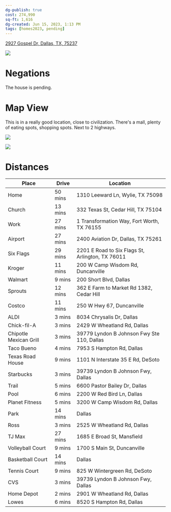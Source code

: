 ```yaml
---
dg-publish: true
cost: 274,990
sq-ft: 1,616
dg-created: Jun 15, 2023, 1:13 PM
tags: [homes2023, pending]
---
```


[2927 Gospel Dr, Dallas, TX, 75237](https://www.realtor.com/realestateandhomes-detail/2927-Gospel-Dr_Dallas_TX_75237_M77512-76148?cid=eml_saf_property_photo)

![](https://ap.rdcpix.com/472a1633fc902e6063dad76d5cebd714l-m3130246877od-w480_h360_x2.webp?w=640&q=75)

# Negations

The house is pending.

# Map View

This is in a really good location, close to civilization. There's a mall, plenty of eating spots, shopping spots. Next to 2 highways.

![](https://i.imgur.com/d95Qhkw.png)

![](https://i.imgur.com/A6o6xdK.png)

# Distances

| Place                  | Drive   | Location                                         |
|------------------------|---------|--------------------------------------------------|
| Home                   | 50 mins | 1310 Leeward Ln, Wylie, TX 75098                 |
| Church                 | 13 mins | 332 Texas St, Cedar Hill, TX 75104               |
| Work                   | 27 mins | 1 Transformation Way, Fort Worth, TX 76155       |
| Airport                | 27 mins | 2400 Aviation Dr, Dallas, TX 75261               |
| Six Flags              | 29 mins | 2201 E Road to Six Flags St, Arlington, TX 76011 |
| Kroger                 | 11 mins | 200 W Camp Wisdom Rd, Duncanville                |
| Walmart                | 9 mins  | 200 Short Blvd, Dallas                           |
| Sprouts                | 12 mins | 362 E Farm to Market Rd 1382, Cedar Hill         |
| Costco                 | 11 mins | 250 W Hwy 67, Duncanville                        |
| ALDI                   | 3 mins  | 8034 Chrysalis Dr, Dallas                        |
| Chick-fil-A            | 3 mins  | 2429 W Wheatland Rd, Dallas                      |
| Chipotle Mexican Grill | 3 mins  | 39779 Lyndon B Johnson Fwy Ste 110, Dallas       |
| Taco Bueno             | 4 mins  | 7953 S Hampton Rd, Dallas                        |
| Texas Road House       | 9 mins  | 1101 N Interstate 35 E Rd, DeSoto                |
| Starbucks              | 3 mins  | 39739 Lyndon B Johnson Fwy, Dallas               |
| Trail                  | 5 mins  | 6600 Pastor Bailey Dr, Dallas                    |
| Pool                   | 6 mins  | 2200 W Red Bird Ln, Dallas                       |
| Planet Fitness         | 5 mins  | 3200 W Camp Wisdom Rd, Dallas                    |
| Park                   | 14 mins | Dallas                                           |
| Ross                   | 3 mins  | 2525 W Wheatland Rd, Dallas                      |
| TJ Max                 | 27 mins | 1685 E Broad St, Mansfield                       |
| Volleyball Court       | 9 mins  | 1700 S Main St, Duncanville                      |
| Basketball Court       | 14 mins | Dallas                                           |
| Tennis Court           | 9 mins  | 825 W Wintergreen Rd, DeSoto                     |
| CVS                    | 3 mins  | 39739 Lyndon B Johnson Fwy, Dallas               |
| Home Depot             | 2 mins  | 2901 W Wheatland Rd, Dallas                      |
| Lowes                  | 6 mins  | 8520 S Hampton Rd, Dallas                        |

